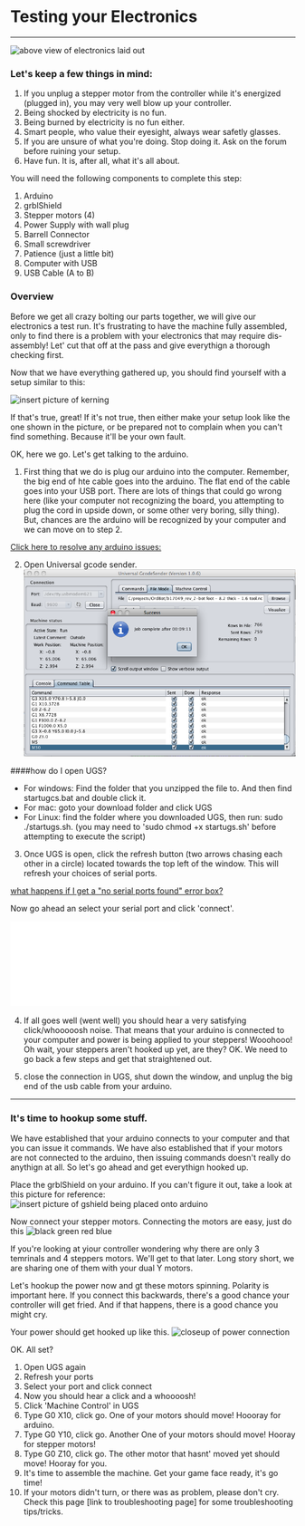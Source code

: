 # Testing your Electronics
***
![above view of electronics laid out](http://farm8.staticflickr.com/7412/10562956356_d77d032013_z_d.jpg)

### Let's keep a few things in mind:
1. If you unplug a stepper motor from the controller while it's energized (plugged in), you may very well blow up your controller. 
2. Being shocked by electricity is no fun.
3. Being burned by electricity is no fun either.
4. Smart people, who value their eyesight, always wear safetly glasses.
5. If you are unsure of what you're doing. Stop doing it. Ask on the forum before ruining your setup.
6. Have fun. It is, after all, what it's all about. 


You will need the following components to complete this step:
1. Arduino
2. grblShield
3. Stepper motors (4)
4. Power Supply with wall plug
5. Barrell Connector
6. Small screwdriver
7. Patience (just a little bit)
8. Computer with USB
9. USB Cable (A to B)


### Overview
Before we get all crazy bolting our parts together, we will give our electronics a test run. It's frustrating to have the machine fully assembled, only to find there is a problem with your electronics that may require dis-assembly! Let' cut that off at the pass and give everythign a thorough checking first.

Now that we have everything gathered up, you should find yourself with a setup similar to this:

![insert picture of kerning](http://placehold.it/400x400)

If that's true, great! If it's not true, then either make your setup look like the one shown in the picture, or be prepared not to complain when you can't find something. Because it'll be your own fault.

OK, here we go. Let's get talking to the arduino.

1. First thing that we do is plug our arduino into the computer. Remember, the big end of hte cable goes into the arduino. The flat end of the cable goes into your USB port. There are lots of things that could go wrong here (like your computer not recognizing the board, you attempting to plug the cord in upside down, or some other very boring, silly thing). But, chances are the arduino will be recognized by your computer and we can move on to step 2. 

[Click here to resolve any arduino issues:](10_arduinotroubleshooting.md)

2. Open Universal gcode sender.
![Universal GCode Sender](images/1.0.6_job_finished.png)


####how do I open UGS?
* For windows: Find the folder that you unzipped the file to. And then find startugcs.bat and double click it.
* For mac: goto your download folder and click UGS
* For Linux: find the folder where you downloaded UGS, then run: sudo ./startugs.sh. (you may need to 'sudo chmod +x startugs.sh' before attempting to execute the script)


3. Once UGS is open, click the refresh button (two arrows chasing each other in a circle) located towards the top left of the window. This will refresh your choices of serial ports.

[what happens if I get a "no serial ports found" error box?](10_arduinotroubleshooting.md)

Now go ahead an select your serial port and click 'connect'.

![what to do if you can't figure out what serial port your arduino is using](10_arduinotroubleshooting.md)

4. If all goes well (went well) you should hear a very satisfying click/whooooosh noise. That means that your arduino is connected to your computer and power is being applied to your steppers! Wooohooo! Oh wait, your steppers aren't hooked up yet, are they? OK. We need to go back a few steps and get that straightened out. 

5. close the connection in UGS, shut down the window, and unplug the big end of the usb cable from your arduino.
***

### It's time to hookup some stuff. 

We have established that your arduino connects to your computer and that you can issue it commands. We have also established that if your motors are not connected to the arduino, then issuing commands doesn't really do anythign at all. So let's go ahead and get everythign hooked up. 

Place the grblShield on your arduino. If you can't figure it out, take a look at this picture for reference:
![insert picture of gshield being placed onto arduino](http://placehold.it/400x400)

Now connect your stepper motors. Connecting the motors are easy, just do this
![black green red blue](http://placehold.it/400x400)

If you're looking at yiour controller wondering why there are only 3 temrinals and 4 steppers motors. We'll get to that later. Long story short, we are sharing one of them with your dual Y motors.

Let's hookup the power now and gt these motors spinning. Polarity is important here. If you connect this backwards, there's a good chance your controller will get fried. And if that happens, there is a good chance you might cry. 

Your power should get hooked up like this.
![closeup of power connection](http://placehold.it/400x400)

OK. All set? 

1. Open UGS again
2. Refresh your ports
3. Select your port and click connect
4. Now you should hear a click and a whoooosh!
5. Click 'Machine Control' in UGS
6. Type G0 X10, click go. One of your motors should move! Hoooray for arduino.
7. Type G0 Y10, click go. Another One of your motors should move! Hooray for stepper motors!
8. Type G0 Z10, click go. The other motor that hasnt' moved yet should move! Hooray for you.
9. It's time to assemble the machine. Get your game face ready, it's go time!
10. If  your motors didn't turn, or there was as problem, please don't cry. Check this page [link to troubleshooting page] for some troubleshooting tips/tricks.
